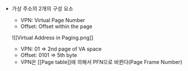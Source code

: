 - 가상 주소의 2개의 구성 요소
    
    - VPN: Virtual Page Number
    - Offset: Offset within the page
    
    ![[Virtual Address in Paging.png]]
    
    - VPN: 01 ⇒ 2nd page of VA space
    - Offset: 0101 ⇒ 5th byte
    - VPN은 [[Page table]]에 의해서 PFN으로 바뀐다(Page Frame Number)